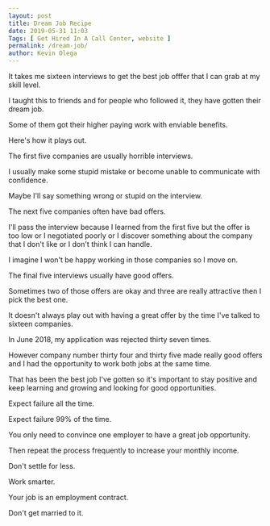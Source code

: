 ```yaml
--- 
layout: post 
title: Dream Job Recipe
date: 2019-05-31 11:03
Tags: [ Get Hired In A Call Center, website ]
permalink: /dream-job/ 
author: Kevin Olega 
--- 
```

It takes me sixteen interviews to get the best job offfer that I can grab at my skill level.

I taught this to friends and for people who followed it, they have gotten their dream job.

Some of them got their higher paying work with enviable benefits. 

Here's how it plays out.

The first five companies are usually horrible interviews.

I usually make some stupid mistake or become unable to communicate with confidence.

Maybe I'll say something wrong or stupid on the interview.

The next five companies often have bad offers.

I'll pass the interview because I learned from the first five but the offer is too low or I negotiated poorly or I discover something about the company that I don't like or I don't think I can handle.

I imagine I won't be happy working in those companies so I move on.

The final five interviews usually have good offers.

Sometimes two of those offers are okay and three are really attractive then I pick the best one.

It doesn't always play out with having a great offer by the time I've talked to sixteen companies.

In June 2018, my application was rejected thirty seven times.

However company number thirty four and thirty five made really good offers and I had the opportunity to work both jobs at the same time.

That has been the best job I've gotten so it's important to stay positive and keep learning and growing and looking for good opportunities.

Expect failure all the time.

Expect failure 99% of the time.

You only need to convince one employer to have a great job opportunity.

Then repeat the process frequently to increase your monthly income.

Don't settle for less.

Work smarter.

Your job is an employment contract.

Don't get married to it.